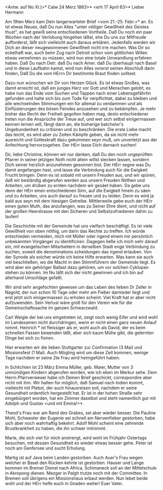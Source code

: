 <Antw. auf No XI.)>* Calw 24 Merz 1863>*
 <erh 17 April 63>*
Lieber Hermann

Am 19ten Merz kam Dein langerwarteter Brief <vom 21.-25. Febr.>* an. Es ist etwas Neues, daß Du nun Alles "unter völliger Gewißheit des Geistes thust", es hat gewiß seine entschiedenen Vortheile. Daß Du noch ein paar Wochen nach der Verlobung hingehen läßst, ehe Du uns zur Mitfreude aufforderst, läßt sich vielleicht auch daraus erklären. Jedenfalls werden wir Dich an dieser neugewonnenen Gewißheit nicht irre machen. Was Dir so eckelhaft war, auch beim Zug nach Detroit schon vom göttlichen Willen etwas vernehmen zu müssen, wird nun eine totale Umwandlung erfahren haben. Daß Du nach Detr. daß Du nach Amer. daß Du überhaupt nach Basel und in diese Laufbahn kamst, wird nun Alles vorerst seinen Abschluß darin finden, Daß Du die vom HErrn Dir bestimmte Braut finden solltest.

Dazu nun wünschen wir Dir von Herzen Glück. Es ist etwas Großes, was damit erreicht ist, daß ein junges Herz vor Gott und Menschen gelobt, es habe nun das Ende vom Suchen und Tappen nach einer Lebensgefährtin gefunden und halte sich bis zum Tode für verpflichtet, dabei zu bleiben und alle wechselnden Stimmungen ein für allemal zu verdammen und als Einflüsterungen des bösen Feindes anzusehen und zu bekämpfen. Je mehr bisher das Recht der Freiheit gegolten haben mag, desto entschiedener treten nun die Ansprüche der Treue auf, und wer sich selbst einigermassen kennen lernen will, fängt dann an, die bisherige batchelor's Ungebundenheit zu critisiren und zu beschränken. Die erste Liebe macht das leicht, es wird aber zu Zeiten Kämpfe geben, da sie nicht mehr ausreicht und Gotteskraft dazu gekommen seyn muß, um unverletzt aus der Anfechtung hervorzugehen. Der HErr lasse Dich darnach suchen!

Dir, liebe Christine, können wir nur danken, daß Du den noch ungeprüften Pfarrer in seiner jetzigen Noth nicht allein willst stecken lassen, sondern Dich seiner herzlich anzunehmen gesonnen bist. Der HErr segne was Du damit angefangen hast, und lasse die Verbindung auch für die Ewigkeit Frucht bringen. Denn es ist sobald mit unsern Freuden aus, und wir spüren, daß wir beständig abgerufen werden aus unsern Freuden Nöthen und Arbeiten, um drüben zu ernten nachdem wir gesäet haben. Da gebe uns denn der HErr einen entschiedenen Sinn, auf die Ewigkeit hinein zu säen und zu Arbeiten, uns auch darauf zu freuen und zu leiden. Denn es wird ja bald aus seyn mit dem hiesigen Getreibe. Mittlerweile gebe euch der HErr einen guten Muth, das anzufangen, was zu Seiner Ehre dient, und nicht auf der großen Heerstrasse mit den Sicheren und Selbstzufriedenen dahin zu laufen!

Die Geschichte mit der Gemeinde hat uns vielfach beschäftigt. Es ist viele Gewißheit von oben nöthig, um darin das Rechte zu treffen. Ich würde entschieden vermeiden, mich mit Müller oder irgend einem mir persönlich unbekannten Vorgänger zu identificiren. Dagegen ließe ich mich sehr darauf ein, mit evangelischen Mitarbeitern in derselben Stadt enge Verbindung zu suchen, soweit die denominations scheidungen das irgend erlauben. Von der Synode als solcher würde ich keine Hilfe erwarten. Was kann sie auch viel beschließen, wo die Macht in den Stimmführern der Gemeinde liegt. Es wird aber ein gehöriger Ballast dazu gehören, um vor solchen Cyklopen stehen zu können. Im Nu läßt sich der nicht gewinnen und ich bin auf allerhand Umschläge gefaßt.

Wir sind sehr angefochten gewesen um das Leben des lieben Dr Zeller in Nagold, der nun schon 10 Tage oder mehr am Fieber darnieder liegt und erst jetzt sich einigermassen zu erholen scheint. Viel Kraft hat er aber nicht aufzuwenden. Sein Verlust wäre groß für den Verein wie für die Gemeinschaftssache im ganzen Schwarzwald.

Carl Weigle der bei uns eingetreten ist, zeigt noch wenig Eifer und wird wohl im Landexamen nicht durchdringen, wenn er nicht einen ganz neuen Anlauf nimmt. Heinrich <Gross>* ist fleissiger als er, wohl auch als David, der es beim schnellen Fassen bewenden läßt, aber sich kaum Mühe gibt, die gelernten Dinge bei sich zu fixiren.

Hier erwarten wir die lieben Stuttgarter zur Confirmation (3 Mai) und Missionsfest (1 Mai). Auch Mögling wird um diese Zeit kommen, wenige Tage nachdem er seine 2te Frau wird heimgeführt haben.

In Schlichten ist 23 März Emma Müller, geb. Maier, Mutter von 3 unmündigen Kindern abgerufen worden, wie ich eben im Merkur sehe. Dem Herrn Pfarrverweser habe ich Deinen Brief geschickt, correspondire aber nicht mit ihm. 
Wir halten für möglich, daß Samuel nach Indien kommt, vielleicht mit Plebst, der auch hinausreisen soll, nachdem er seine Gesundheit ordentlich hergestellt hat. Er ist in der hohen Straße sehr eingebürgert worden, hat ein Zimmer daselbst und steht namentlich gut mit Adolph und Gustav <und mit Emma!>*.

Theod's Frau war am Rand des Grabes, sei aber wieder besser. Die Pauline Mohl, Schwester der Eugenie sei schnell am Nervenfieber gestorben, habe sich aber noch wahrhaftig bekehrt. Adolf Mohl scheint eine zehrende Brustkrankheit zu haben, die ihn schwer mitnimmt.

Marie, die sich viel für mich anstrengt, wird wohl im Frühjahr Ostertags besuchen, mit dessen Gesundheit es wieder etwas besser gehe. Peter ist noch am Genfersee und sucht Erholung.

Martig ist auf Java beim Landen gestorben. Auch Auer's Frau wegen welcher er Basel den Rücken kehrte ist gestorben. Hauser und Lange kommen im Bremer Dienst nach Africa, Schimaneck soll an der Mittelschule in Akropong dienen. Mezger in Palgh trutze noch mit der Committee. In Bremen soll übrigens ein Missionshaus erbaut werden. Nun lebet beide wohl und der HErr helfe euch in Gnaden weiter!
 Euer Vater.
